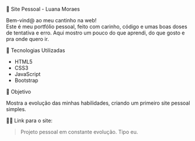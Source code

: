 🌙 Site Pessoal - Luana Moraes

Bem-vind@ ao meu cantinho na web!  
Este é meu portfólio pessoal, feito com carinho, código e umas boas doses de tentativa e erro.
Aqui mostro um pouco do que aprendi, do que gosto e pra onde quero ir.

 🚀 Tecnologias Utilizadas

 - HTML5
 - CSS3
 - JavaScript
 - Bootstrap

 🎯 Objetivo

Mostra a evolução das minhas habilidades, criando um primeiro site pessoal simples.

🔗👀 Link para o site:

> Projeto pessoal em constante evolução. Tipo eu.
